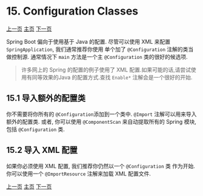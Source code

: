 # 15. Configuration Classes







[上一页](https://github.com/LeonChen1024/Spring-Reference-Doc-Translation/blob/master/Spring-Boot/Part-III-Using-Spring-Boot/14-Structuring-Your-Code.md)                                											[主页](https://github.com/LeonChen1024/Spring-Reference-Doc-Translation/tree/master/Spring-Boot)																				[下一页](https://github.com/LeonChen1024/Spring-Reference-Doc-Translation/blob/master/Spring-Boot/Part-III-Using-Spring-Boot/16-Auto-configuration.md)     



Spring Boot 偏向于使用基于 Java 的配置. 尽管可以使用 XML 来配置 `SpringApplication`, 我们通常推荐你使用 单个加了 `@Configuration` 注解的类当做控制源. 通常情况下 `main` 方法是一个主 `@Configuration` 类的很好的候选项.



> 许多网上的 Spring 的配置的例子使用了 XML 配置.如果可能的话,请尝试使用有同等效果的Java 的配置方式.查找 `Enable*` 注解会是一个很好的开始.

 

## 15.1 导入额外的配置类

你不需要将你所有的 `@Configuration`添加到一个类中.  `@Import` 注解可以用来导入额外的配置类. 或者, 你可以使用 `@ComponentScan` 来自动提取所有的 Spring 模块, 包括 `@Configuration` 类.



## 15.2 导入 XML 配置

如果你必须使用 XML 配置, 我们推荐你仍然以一个 `@Configuration` 类 作为开始.你可以使用一个 `@ImportResource` 注解来加载 XML 配置文件.







[上一页](https://github.com/LeonChen1024/Spring-Reference-Doc-Translation/blob/master/Spring-Boot/Part-III-Using-Spring-Boot/14-Structuring-Your-Code.md)                                											[主页](https://github.com/LeonChen1024/Spring-Reference-Doc-Translation/tree/master/Spring-Boot)																				[下一页](https://github.com/LeonChen1024/Spring-Reference-Doc-Translation/blob/master/Spring-Boot/Part-III-Using-Spring-Boot/16-Auto-configuration.md)     

